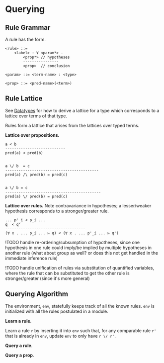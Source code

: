# Querying

## Rule Grammar

A rule has the form.

```
<rule> ::=
	<label> : ∀ <param*> .
		<prop*>	// hypotheses
		----------------
		<prop> 	// conclusion

<param> ::= <term-name> : <type>

<prop> ::= <pred-name>(<term>)
```

## Rule Lattice

See [Datatypes](Datatypes.md) for how to derive a lattice for a
type which corresponds to a lattice over terms of that type.

Rules form a lattice that arises from the lattices over typed terms.

**Lattice over propositions.**
```
a < b
---------------------------
pred(a) < pred(b)


a \/ b  = c
------------------------------------------
pred(a) /\ pred(b) = pred(c)


a \/ b = c
-------------------------------------------
pred(a) \/ pred(b) = pred(c)
```

**Lattice over rules.** Note contravariance in hypotheses; a lesser/weaker
hypothesis corresponds to a stronger/greater rule.
```
... p'_i < p_i ...
q  < q'
------------------------------------
(∀ x . ... p_i ... ⊢ q) < (∀ x . ... p'_i ... ⊢ q')
```

!TODO handle re-ordering/subsumption of hypotheses, since one hypothesis in one
rule could imply/be implied by multiple hypotheses in another rule (what about
group as well? or does this not get handled in the immediate inference rule)

!TODO handle unification of rules via substitution of quantified variables,
where the rule that can be substituted to get the other rule is stronger/greater
(since it's more general)

## Querying Algorithm

The environment, `env`, statefully keeps track of all the known rules. `env` is
initialized with all the rules postulated in a module.

**Learn a rule**.

Learn a rule `r` by inserting it into `env` such that, for any comparable rule
`r'` that is already in `env`, update `env` to only have `r \/ r'`.

**Query a rule**.

**Query a prop**. 


